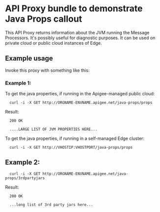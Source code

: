 # API Proxy bundle to demonstrate Java Props callout

This API Proxy returns information about the JVM running the Message
Processors. It's possibly useful for diagnostic purposes. It can be used
on private cloud or public cloud instances of Edge. 

## Example usage

Invoke this proxy with something like this: 

### Example 1:

To get the java properties, if running in the Apigee-managed public cloud:
```
  curl -i -X GET http://ORGNAME-ENVNAME.apigee.net/java-props/props 
```
Result: 

```
  200 OK

  ....LARGE LIST OF JVM PROPERTIES HERE...
```

To get the java properties, if running in a self-managed Edge cluster:
```
  curl -i -X GET http://VHOSTIP:VHOSTPORT/java-props/props 
```


## Example 2: 

```
  curl -i -X GET http://ORGNAME-ENVNAME.apigee.net/java-props/3rdpartyjars
```

Result: 

```
  200 OK 

  ...long list of 3rd party jars here...
```



